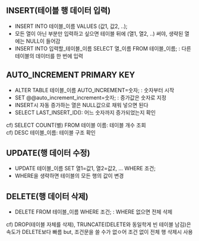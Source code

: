 ## INSERT(테이블 행 데이터 입력)
* INSERT INTO 테이블_이름 VALUES (값1, 값2, ..);
* 모든 열이 아닌 부분만 입력하고 싶으면 테이블 뒤에 (열1, 열2, ..) 써야, 생략된 열에는 NULL이 들어감
* INSERT INTO 입력할_테이블_이름 SELECT 열_이름 FROM 테이블_이름; : 다른 테이블의 데이터를 한 번에 입력

## AUTO_INCREMENT PRIMARY KEY
* ALTER TABLE 테이블_이름 AUTO_INCREMENT=숫자; : 숫자부터 시작
* SET @@auto_increment_increment=숫자; : 증가값은 숫자로 지정
* INSERT시 자동 증가하는 열은 NULL값으로 채워 넣으면 된다
* SELECT LAST_INSERT_ID(): 어느 숫자까지 증가되었는지 확인

cf) SELECT COUNT(별) FROM 테이블 이름: 테이블 개수 조회<br>
cf) DESC 테이블_이름: 테이블 구조 확인

## UPDATE(행 데이터 수정)
* UPDATE 테이블_이름 SET 열1=값1, 열2=값2, ... WHERE 조건;
* WHERE을 생략하면 테이블의 모든 행의 값이 변경

## DELETE(행 데이터 삭제)
* DELETE FROM 테이블_이름 WHERE 조건; : WHERE 없으면 전체 삭제

cf) DROP(테이블 자체를 삭제), TRUNCATE(DELETE와 동일학게 빈 테이블 남김)은 속도가 DELETE보다 빠름 but, 조건문을 쓸 수가 없ㅇ어 조건 없이 전체 행 삭제시 사용
